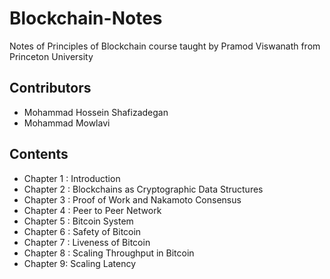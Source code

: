 # Blockchain-Notes
Notes of Principles of Blockchain course taught by Pramod Viswanath from Princeton University

## Contributors
- Mohammad Hossein Shafizadegan
- Mohammad Mowlavi

## Contents
- Chapter 1 : Introduction
- Chapter 2 : Blockchains as Cryptographic Data Structures
- Chapter 3 : Proof of Work and Nakamoto Consensus
- Chapter 4 : Peer to Peer Network
- Chapter 5 : Bitcoin System
- Chapter 6 : Safety of Bitcoin 
- Chapter 7 : Liveness of Bitcoin
- Chapter 8 : Scaling Throughput in Bitcoin
- Chapter 9: Scaling Latency 
